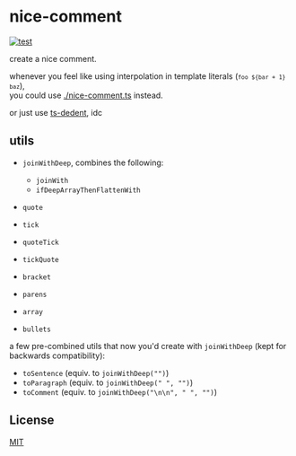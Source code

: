 # nice-comment

[![test](https://github.com/kiprasmel/nice-comment/actions/workflows/test.yml/badge.svg)](https://github.com/kiprasmel/nice-comment/actions/workflows/test.yml)

create a nice comment.

whenever you feel like using interpolation in template literals (<code>`foo ${bar + 1} baz`</code>),
<br>
you could use [./nice-comment.ts](./nice-comment.ts) instead.

or just use [ts-dedent](https://github.com/tamino-martinius/node-ts-dedent), idc

## utils

- `joinWithDeep`, combines the following:
  - `joinWith`
  - `ifDeepArrayThenFlattenWith`

- `quote`
- `tick`
- `quoteTick`
- `tickQuote`
- `bracket`
- `parens`
- `array`
- `bullets`

a few pre-combined utils that now you'd create with `joinWithDeep` (kept for backwards compatibility):
- `toSentence` (equiv. to `joinWithDeep("")`)
- `toParagraph` (equiv. to `joinWithDeep(" ", "")`)
- `toComment` (equiv. to `joinWithDeep("\n\n", " ", "")`)

## License

[MIT](./LICENSE)
